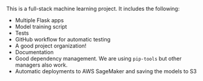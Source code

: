 This is a full-stack machine learning project. It includes the following:

* Multiple Flask apps
* Model training script
* Tests
* GitHub workflow for automatic testing
* A good project organization!
* Documentation
* Good dependency management. We are using `pip-tools` but other managers also work.
* Automatic deployments to AWS SageMaker and saving the models to S3